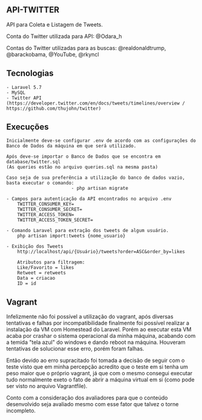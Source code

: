 ## API-TWITTER

API para Coleta e Listagem de Tweets. 

Conta do Twitter utilizada para API: @Odara_h

Contas do Twitter utilizadas para as buscas: @realdonaldtrump, @barackobama, @YouTube, @rkyncl

## Tecnologias

	- Laravel 5.7
	- MySQL
	- Twitter API (https://developer.twitter.com/en/docs/tweets/timelines/overview / https://github.com/thujohn/twitter)

## Execuções

	Inicialmente deve-se configurar .env de acordo com as configurações do Banco de Dados da máquina em que será utilizado.

    Após deve-se importar o Banco de Dados que se encontra em database/twitter.sql 
    (As queries estão no arquivo queries.sql na mesma pasta)

    Caso seja de sua preferência a utilização do banco de dados vazio, basta executar o comando:
                            - php artisan migrate

	- Campos para autenticação da API encontrados no arquivo .env
		TWITTER_CONSUMER_KEY=
		TWITTER_CONSUMER_SECRET=
		TWITTER_ACCESS_TOKEN=
		TWITTER_ACCESS_TOKEN_SECRET=

	- Comando Laravel para extração dos tweets de algum usuário.
		php artisan import:tweets {nome_usuario}
	
	- Exibição dos Tweets
		http://localhost/api/{Usuário}/tweets?order=ASC&order_by=likes

		Atributos para filtragem:
		Like/Favorito = likes
		Retweet = retweets
		Data = criacao
        ID = id

## Vagrant

Infelizmente não foi possível a utilização do vagrant, após diversas tentativas e falhas por incompatibilidade finalmente foi possível realizar a instalação da VM com Homestead do Laravel. Porém ao executar esta VM acaba por crashar o sistema operacional da minha máquina, acabando com a temida "tela azul" do windows e dando reboot na máquina. Houveram tentativas de solucionar esse erro, porém foram falhas.

Então devido ao erro supracitado foi tomada a decisão de seguir com o teste visto que em minha percepção acredito que o teste em si tenha um peso maior que o próprio vagrant, já que com o mesmo consegui executar tudo normalmente exeto o fato de abrir a máquina virtual em si (como pode ser visto no arquivo Vagrantfile).

Conto com a consideração dos avaliadores para que o conteúdo desenvolvido seja avaliado mesmo com esse fator que talvez o torne incompleto.